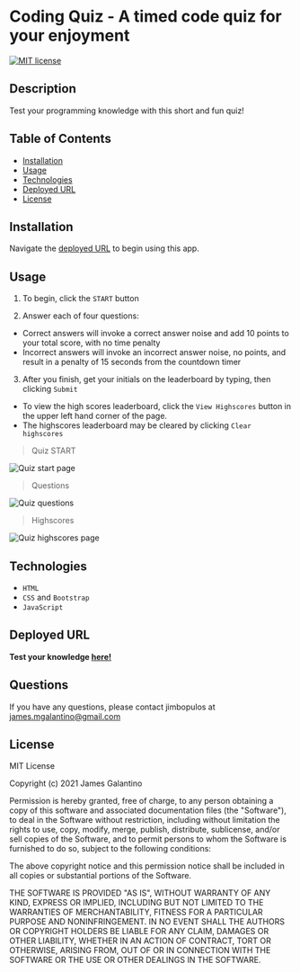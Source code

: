 # Coding Quiz - A timed code quiz for your enjoyment

[![MIT license](https://img.shields.io/badge/License-MIT-blue.svg)](https://lbesson.mit-license.org/)

## Description

Test your programming knowledge with this short and fun quiz!

## Table of Contents

- [Installation](#installation)
- [Usage](#usage)
- [Technologies](#technologies)
- [Deployed URL](#deployed-url)
- [License](#license)

## Installation

Navigate the [deployed URL](#deployed-url) to begin using this app.

## Usage

1. To begin, click the `START` button

2. Answer each of four questions:

- Correct answers will invoke a correct answer noise and add 10 points to your total score, with no time penalty
- Incorrect answers will invoke an incorrect answer noise, no points, and result in a penalty of 15 seconds from the countdown timer

3. After you finish, get your initials on the leaderboard by typing, then clicking `Submit`

- To view the high scores leaderboard, click the `View Highscores` button in the upper left hand corner of the page.
- The highscores leaderboard may be cleared by clicking `Clear highscores`

> Quiz START

![Quiz start page](images/timed-quiz-start.png)

> Questions

![Quiz questions](images/timed-quiz-question.png)

> Highscores

![Quiz highscores page](images/timed-quiz-hiscores.png)

## Technologies

- `HTML`
- `CSS` and `Bootstrap`
- `JavaScript`

## Deployed URL

**Test your knowledge [here!](https://jimbopulos.github.io/timed-quiz/)**

## Questions

If you have any questions, please contact jimbopulos at james.mgalantino@gmail.com

## License

MIT License

Copyright (c) 2021 James Galantino

Permission is hereby granted, free of charge, to any person obtaining a copy
of this software and associated documentation files (the "Software"), to deal
in the Software without restriction, including without limitation the rights
to use, copy, modify, merge, publish, distribute, sublicense, and/or sell
copies of the Software, and to permit persons to whom the Software is
furnished to do so, subject to the following conditions:

The above copyright notice and this permission notice shall be included in all
copies or substantial portions of the Software.

THE SOFTWARE IS PROVIDED "AS IS", WITHOUT WARRANTY OF ANY KIND, EXPRESS OR
IMPLIED, INCLUDING BUT NOT LIMITED TO THE WARRANTIES OF MERCHANTABILITY,
FITNESS FOR A PARTICULAR PURPOSE AND NONINFRINGEMENT. IN NO EVENT SHALL THE
AUTHORS OR COPYRIGHT HOLDERS BE LIABLE FOR ANY CLAIM, DAMAGES OR OTHER
LIABILITY, WHETHER IN AN ACTION OF CONTRACT, TORT OR OTHERWISE, ARISING FROM,
OUT OF OR IN CONNECTION WITH THE SOFTWARE OR THE USE OR OTHER DEALINGS IN THE
SOFTWARE.
